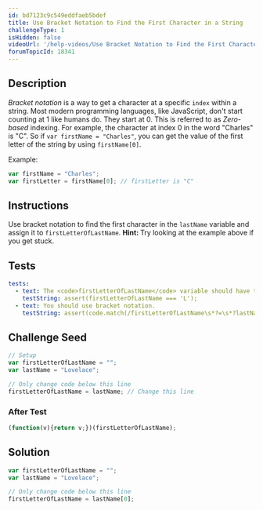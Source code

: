 ```yaml
---
id: bd7123c9c549eddfaeb5bdef
title: Use Bracket Notation to Find the First Character in a String
challengeType: 1
isHidden: false
videoUrl: '/help-videos/Use Bracket Notation to Find the First Character in a String.webm'
forumTopicId: 18341
---
```


## Description
<section id='description'>
<dfn>Bracket notation</dfn> is a way to get a character at a specific <code>index</code> within a string.
Most modern programming languages, like JavaScript, don't start counting at 1 like humans do. They start at 0. This is referred to as <dfn>Zero-based</dfn> indexing.
For example, the character at index 0 in the word "Charles" is "C". So if <code>var firstName = "Charles"</code>, you can get the value of the first letter of the string by using <code>firstName[0]</code>.

Example:

```js
var firstName = "Charles";
var firstLetter = firstName[0]; // firstLetter is "C"
```

</section>

## Instructions
<section id='instructions'>
Use bracket notation to find the first character in the <code>lastName</code> variable and assign it to <code>firstLetterOfLastName</code>.
<strong>Hint: </strong> Try looking at the example above if you get stuck.
</section>

## Tests
<section id='tests'>

```yml
tests:
  - text: The <code>firstLetterOfLastName</code> variable should have the value of <code>L</code>.
    testString: assert(firstLetterOfLastName === 'L');
  - text: You should use bracket notation.
    testString: assert(code.match(/firstLetterOfLastName\s*?=\s*?lastName\[.*?\]/));

```

</section>

## Challenge Seed
<section id='challengeSeed'>

<div id='js-seed'>

```js
// Setup
var firstLetterOfLastName = "";
var lastName = "Lovelace";

// Only change code below this line
firstLetterOfLastName = lastName; // Change this line

```

</div>


### After Test
<div id='js-teardown'>

```js
(function(v){return v;})(firstLetterOfLastName);
```

</div>

</section>

## Solution
<section id='solution'>


```js
var firstLetterOfLastName = "";
var lastName = "Lovelace";

// Only change code below this line
firstLetterOfLastName = lastName[0];
```

</section>
